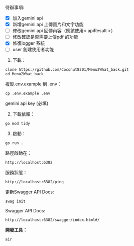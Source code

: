 待辦事項:
- [X] 加入gemini api
- [X] 新增gemini api 上傳圖片和文字功能
- [ ] 修改gemini api 回傳內容（應該使用< apiResult >）
- [ ] 修改確認是否需要上傳pdf 的功能
- [X] 修復logger 系統
- [ ] user 創建使用者功能

1. 下載：
```
clone https://github.com/Coconut8201/Menu2What_back.git
cd Menu2What_back
```
複製.env.example 到 .env：
```
cp .env.example .env
```
gemini api key (必填)


2. 下載依賴：
```
go mod tidy
```
3. 啟動：
```
go run .
```
路徑啟動在：
```
http://localhost:6382
```

服務狀態：
```
http://localhost:6382/ping
```

更新Swagger API Docs:
```
swag init
```

Swagger API Docs:
```
http://localhost:6382/swagger/index.html#/
```


**開發工具：**
```
air
```